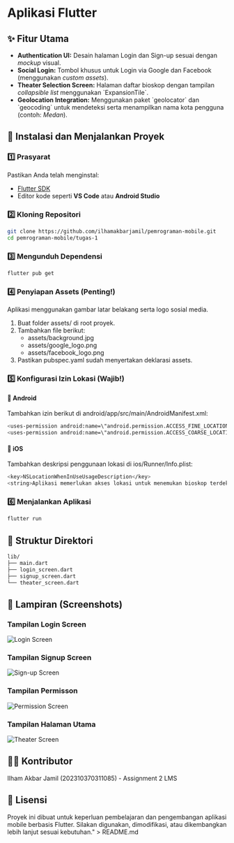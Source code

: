 # Aplikasi Flutter #

## ✨ Fitur Utama
- **Authentication UI:** Desain halaman Login dan Sign-up sesuai dengan *mockup* visual.
- **Social Login:** Tombol khusus untuk Login via Google dan Facebook (menggunakan *custom assets*).
- **Theater Selection Screen:** Halaman daftar bioskop dengan tampilan *collapsible list* menggunakan \`ExpansionTile\`.
- **Geolocation Integration:** Menggunakan paket \`geolocator\` dan \`geocoding\` untuk mendeteksi serta menampilkan nama kota pengguna (contoh: *Medan*).

## 🚀 Instalasi dan Menjalankan Proyek

### 1️⃣ Prasyarat
Pastikan Anda telah menginstal:
- [Flutter SDK](https://flutter.dev/docs/get-started/install)
- Editor kode seperti **VS Code** atau **Android Studio**

### 2️⃣ Kloning Repositori
```bash
git clone https://github.com/ilhamakbarjamil/pemrograman-mobile.git
cd pemrograman-mobile/tugas-1
```

### 3️⃣ Mengunduh Dependensi
```bash
flutter pub get
```

### 4️⃣ Penyiapan Assets (Penting!)
Aplikasi menggunakan gambar latar belakang serta logo sosial media.
1. Buat folder assets/ di root proyek.
2. Tambahkan file berikut:
   - assets/background.jpg
   - assets/google_logo.png
   - assets/facebook_logo.png
3. Pastikan pubspec.yaml sudah menyertakan deklarasi assets.

### 5️⃣ Konfigurasi Izin Lokasi (Wajib!)
#### 📱 Android
Tambahkan izin berikut di android/app/src/main/AndroidManifest.xml:
```bash
<uses-permission android:name=\"android.permission.ACCESS_FINE_LOCATION\" />
<uses-permission android:name=\"android.permission.ACCESS_COARSE_LOCATION\" />
```

#### 🍎 iOS
Tambahkan deskripsi penggunaan lokasi di ios/Runner/Info.plist:
```bash
<key>NSLocationWhenInUseUsageDescription</key>
<string>Aplikasi memerlukan akses lokasi untuk menemukan bioskop terdekat di kota Anda.</string>
```

### 6️⃣ Menjalankan Aplikasi
```bash
flutter run
```

## 🧩 Struktur Direktori
```bash
lib/
├── main.dart
├── login_screen.dart
├── signup_screen.dart
└── theater_screen.dart
```


## 📸 Lampiran (Screenshots)
### Tampilan Login Screen
![Login Screen](assets/ss/login.png)

### Tampilan Signup Screen
![Sign-up Screen](assets/ss/signup.png)

### Tampilan Permisson
![Permission Screen](assets/ss/permission.png)

### Tampilan Halaman Utama
![Theater Screen](assets/ss/theater.png)

## 👨‍💻 Kontributor
Ilham Akbar Jamil (202310370311085) - Assignment 2 LMS

## 🪪 Lisensi
Proyek ini dibuat untuk keperluan pembelajaran dan pengembangan aplikasi mobile berbasis Flutter. Silakan digunakan, dimodifikasi, atau dikembangkan lebih lanjut sesuai kebutuhan." > README.md